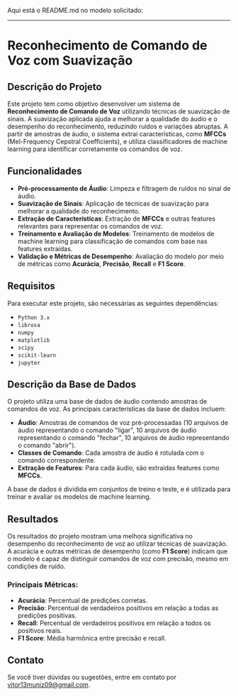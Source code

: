 Aqui está o README.md no modelo solicitado:

---

# Reconhecimento de Comando de Voz com Suavização

## Descrição do Projeto

Este projeto tem como objetivo desenvolver um sistema de **Reconhecimento de Comando de Voz** utilizando técnicas de suavização de sinais. A suavização aplicada ajuda a melhorar a qualidade do áudio e o desempenho do reconhecimento, reduzindo ruídos e variações abruptas. A partir de amostras de áudio, o sistema extrai características, como **MFCCs** (Mel-Frequency Cepstral Coefficients), e utiliza classificadores de machine learning para identificar corretamente os comandos de voz.

## Funcionalidades

- **Pré-processamento de Áudio**: Limpeza e filtragem de ruídos no sinal de áudio.
- **Suavização de Sinais**: Aplicação de técnicas de suavização para melhorar a qualidade do reconhecimento.
- **Extração de Características**: Extração de **MFCCs** e outras features relevantes para representar os comandos de voz.
- **Treinamento e Avaliação de Modelos**: Treinamento de modelos de machine learning para classificação de comandos com base nas features extraídas.
- **Validação e Métricas de Desempenho**: Avaliação do modelo por meio de métricas como **Acurácia**, **Precisão**, **Recall** e **F1 Score**.

## Requisitos

Para executar este projeto, são necessárias as seguintes dependências:

- `Python 3.x`
- `librosa`
- `numpy`
- `matplotlib`
- `scipy`
- `scikit-learn`
- `jupyter`

## Descrição da Base de Dados

O projeto utiliza uma base de dados de áudio contendo amostras de comandos de voz. As principais características da base de dados incluem:

- **Áudio**: Amostras de comandos de voz pré-processadas (10 arquivos de áudio representando o comando "ligar", 10 arquivos de áudio representando o comando "fechar", 10 arquivos de áudio representando o comando "abrir").
- **Classes de Comando**: Cada amostra de áudio é rotulada com o comando correspondente.
- **Extração de Features**: Para cada áudio, são extraídas features como **MFCCs**.

A base de dados é dividida em conjuntos de treino e teste, e é utilizada para treinar e avaliar os modelos de machine learning.

## Resultados

Os resultados do projeto mostram uma melhora significativa no desempenho do reconhecimento de voz ao utilizar técnicas de suavização. A acurácia e outras métricas de desempenho (como **F1 Score**) indicam que o modelo é capaz de distinguir comandos de voz com precisão, mesmo em condições de ruído.

### Principais Métricas:

- **Acurácia**: Percentual de predições corretas.
- **Precisão**: Percentual de verdadeiros positivos em relação a todas as predições positivas.
- **Recall**: Percentual de verdadeiros positivos em relação a todos os positivos reais.
- **F1 Score**: Média harmônica entre precisão e recall.

## Contato

Se você tiver dúvidas ou sugestões, entre em contato por [vitor13muniz09@gmail.com](mailto:vitor13muniz09@gmail.com).

